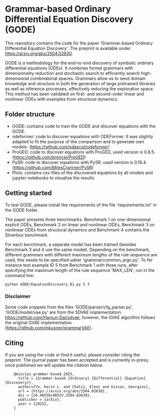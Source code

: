# Grammar-based Ordinary Differential Equation Discovery (GODE)

This repository contains the code for the paper 'Grammar-based Ordinary Differential Equation Discovery'. The preprint is available under https://arxiv.org/abs/2504.02630. 

GODE is a methodology for the end-to-end discovery of symbolic ordinary differential equations (ODEs). It combines formal grammars with dimensionality reduction and stochastic search to efficiently search high-dimensional combinatorial spaces. Grammars allow us to seed domain knowledge and structure in both the generation of large pretrained libraries as well as inference processes, effectively reducing the exploration space. This method has been validated on first- and second-order linear and nonlinear ODEs with examples from structural dynamics.

## Folder structure

- GODE: contains code to train the GODE and discover equations with the GODE.
- odeformer: code to discover equations with ODEFormer. It was slightly adapted to fit the purpose of the comparison and to generate own models. (https://github.com/sdascoli/odeformer)
- ProGED: code to discover equations with ProGED, used version is 0.8.5. (https://github.com/brencej/ProGED)
- PySR: code to discover equations with PySR, used version is 0.19.4. (https://github.com/MilesCranmer/PySR)
- Plots: contains csv-files of the discovered equations by all models and jupyter notebooks to visualize the results

## Getting started
To test GODE, please install the requirements of the file 'requirements.txt' in the GODE folder. 

The paper presents three benchmarks: Benchmark 1 on one-dimensional explicit ODEs, Benchmark 2 on linear and nonlinear ODEs, Benchmark 3 on nonlinear ODEs from structural dynamics and Benchmark 4 contains the Silverbox benchmark. 

For each benchmark, a separate model has been trained (besides Benchmark 3 and 4 use the same model). Depending on the benchmark, different grammars with different maximum lengths of the rule sequence are used, this needs to be specified udner 'grammar/common_args.py'. To for instance test example ID 5 from Benchmark 1 with three runs, after specifying the maximum length of the rule sequence 'MAX_LEN', run in the command line:
```
python GODE/EquationDiscovery_B1.py 5 3
```

### Disclaimer
Some code snippets from the files 'GODE/parser/cfg_parser.py', 'GODE/model/vae.py' are from the SDVAE implementation: https://github.com/Hanjun-Dai/sdvae, however, the GVAE algorithm follows the original GVAE implementation (https://github.com/mkusner/grammarVAE).

## Citing
If you are using the code or find it useful, please consider citing the preprint. The journal paper has been accepted and is currently in-press, once published we will update the citation below.
```
    @misc{yu_grammar-based_2025,
      title = {Grammar-based {Ordinary} {Differential} {Equation} {Discovery}},
      author={Yu, Karin L. and Chatzi, Eleni and Kissas, Georgios},
      url = {https://arxiv.org/abs/2504.02630},
	  doi = {10.48550/ARXIV.2504.02630},
	  publisher = {arXiv},
	  year = {2025},
    }
```